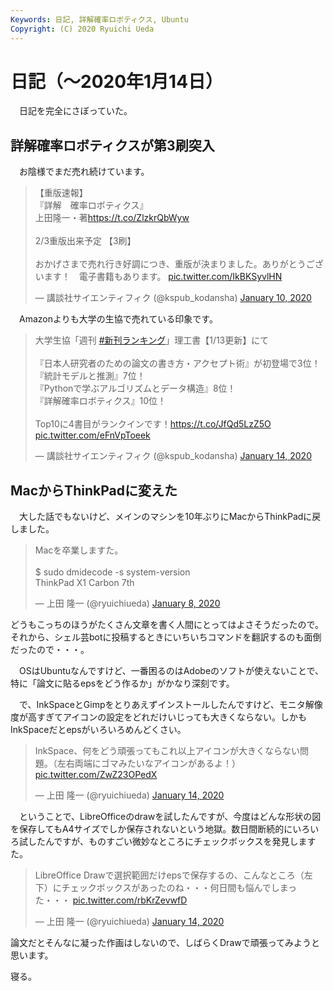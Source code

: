 ```yaml
---
Keywords: 日記, 詳解確率ロボティクス, Ubuntu
Copyright: (C) 2020 Ryuichi Ueda
---
```


# 日記（〜2020年1月14日） 

　日記を完全にさぼっていた。

## 詳解確率ロボティクスが第3刷突入

　お陰様でまだ売れ続けています。

<blockquote class="twitter-tweet" data-partner="tweetdeck"><p lang="ja" dir="ltr">【重版速報】<br>『詳解　確率ロボティクス』<br>上田隆一・著<a href="https://t.co/ZlzkrQbWyw">https://t.co/ZlzkrQbWyw</a><br><br>2/3重版出来予定 【3刷】<br><br>おかげさまで売れ行き好調につき、重版が決まりました。ありがとうございます！　電子書籍もあります。 <a href="https://t.co/IkBKSyvlHN">pic.twitter.com/IkBKSyvlHN</a></p>&mdash; 講談社サイエンティフィク (@kspub_kodansha) <a href="https://twitter.com/kspub_kodansha/status/1215486841673019392?ref_src=twsrc%5Etfw">January 10, 2020</a></blockquote>
<script async src="https://platform.twitter.com/widgets.js" charset="utf-8"></script>

　Amazonよりも大学の生協で売れている印象です。

<blockquote class="twitter-tweet" data-partner="tweetdeck"><p lang="ja" dir="ltr">大学生協「週刊 <a href="https://twitter.com/hashtag/%E6%96%B0%E5%88%8A%E3%83%A9%E3%83%B3%E3%82%AD%E3%83%B3%E3%82%B0?src=hash&amp;ref_src=twsrc%5Etfw">#新刊ランキング</a>」理工書【1/13更新】にて<br><br>『日本人研究者のための論文の書き方・アクセプト術』が初登場で3位！<br>『統計モデルと推測』7位！<br>『Pythonで学ぶアルゴリズムとデータ構造』8位！<br>『詳解確率ロボティクス』10位！<br><br>Top10に4書目がランクインです！<a href="https://t.co/JfQd5LzZ5O">https://t.co/JfQd5LzZ5O</a> <a href="https://t.co/eFnVpToeek">pic.twitter.com/eFnVpToeek</a></p>&mdash; 講談社サイエンティフィク (@kspub_kodansha) <a href="https://twitter.com/kspub_kodansha/status/1217024081930813446?ref_src=twsrc%5Etfw">January 14, 2020</a></blockquote>
<script async src="https://platform.twitter.com/widgets.js" charset="utf-8"></script>

## MacからThinkPadに変えた

　大した話でもないけど、メインのマシンを10年ぶりにMacからThinkPadに戻しました。


<blockquote class="twitter-tweet" data-partner="tweetdeck"><p lang="ja" dir="ltr">Macを卒業しますた。<br><br>$ sudo dmidecode -s system-version<br>ThinkPad X1 Carbon 7th</p>&mdash; 上田 隆一 (@ryuichiueda) <a href="https://twitter.com/ryuichiueda/status/1214846598905098240?ref_src=twsrc%5Etfw">January 8, 2020</a></blockquote>
<script async src="https://platform.twitter.com/widgets.js" charset="utf-8"></script>


どうもこっちのほうがたくさん文章を書く人間にとってはよさそうだったので。それから、シェル芸botに投稿するときにいちいちコマンドを翻訳するのも面倒だったので・・・。

　OSはUbuntuなんですけど、一番困るのはAdobeのソフトが使えないことで、特に「論文に貼るepsをどう作るか」がかなり深刻です。

　で、InkSpaceとGimpをとりあえずインストールしたんですけど、モニタ解像度が高すぎてアイコンの設定をどれだけいじっても大きくならない。しかもInkSpaceだとepsがいろいろめんどくさい。

<blockquote class="twitter-tweet" data-partner="tweetdeck"><p lang="ja" dir="ltr">InkSpace、何をどう頑張ってもこれ以上アイコンが大きくならない問題。（左右両端にゴマみたいなアイコンがあるよ！） <a href="https://t.co/ZwZ23OPedX">pic.twitter.com/ZwZ23OPedX</a></p>&mdash; 上田 隆一 (@ryuichiueda) <a href="https://twitter.com/ryuichiueda/status/1217088578397696001?ref_src=twsrc%5Etfw">January 14, 2020</a></blockquote>
<script async src="https://platform.twitter.com/widgets.js" charset="utf-8"></script>


　ということで、LibreOfficeのdrawを試したんですが、今度はどんな形状の図を保存してもA4サイズでしか保存されないという地獄。数日間断続的にいろいろ試したんですが、ものすごい微妙なところにチェックボックスを発見しますた。

<blockquote class="twitter-tweet" data-partner="tweetdeck"><p lang="ja" dir="ltr">LibreOffice Drawで選択範囲だけepsで保存するの、こんなところ（左下）にチェックボックスがあったのね・・・何日間も悩んでしまった・・・ <a href="https://t.co/rbKrZevwfD">pic.twitter.com/rbKrZevwfD</a></p>&mdash; 上田 隆一 (@ryuichiueda) <a href="https://twitter.com/ryuichiueda/status/1217024950025932801?ref_src=twsrc%5Etfw">January 14, 2020</a></blockquote>
<script async src="https://platform.twitter.com/widgets.js" charset="utf-8"></script>


論文だとそんなに凝った作画はしないので、しばらくDrawで頑張ってみようと思います。


寝る。
